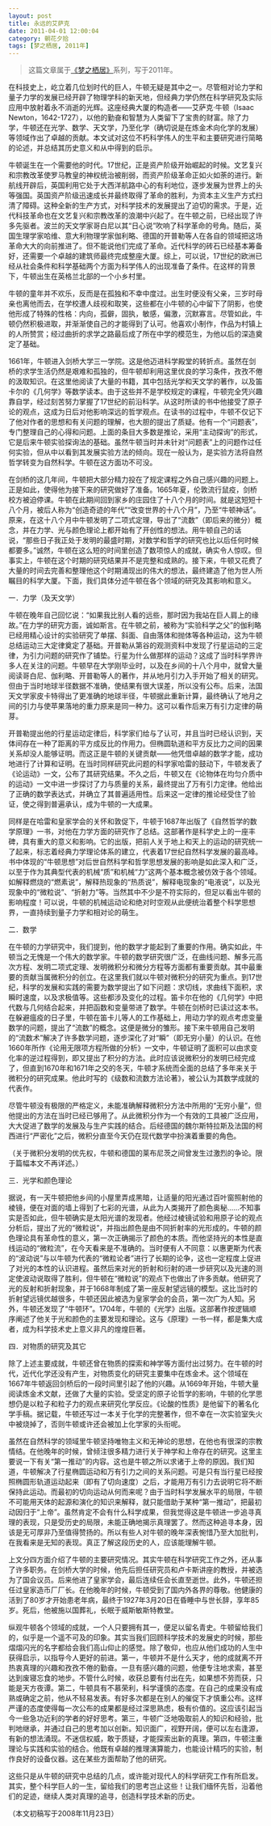 ```yaml
---
layout: post
title: 永远的艾萨克
date: 2011-04-01 12:00:04
category: 朝花夕拾
tags: [梦之栖居, 2011年]
---
```


> 这篇文章属于[《梦之栖居》](/posts/where-the-dreams-reside/)系列，写于2011年。
	
<!--more-->

在科技史上，屹立着几位划时代的巨人，牛顿无疑是其中之一。尽管相对论力学和量子力学的发展已经开辟了物理学科的新天地，但经典力学仍然在科学研究及实际应用中放射着永不消逝的光辉。这座经典大厦的构造者——艾萨克·牛顿（Isaac Newton，1642-1727），以他的勤奋和智慧为人类留下了宝贵的财富。除了力学，牛顿还在光学、数学、天文学，乃至化学（确切说是在炼金术向化学的发展）等领域作出了卓越的贡献。本文试对这位不朽科学伟人的生平和主要研究进行简略的论述，并总结其历史意义和从中得到的启示。

牛顿诞生在一个需要他的时代。17世纪，正是资产阶级开始崛起的时候。文艺复兴和宗教改革使罗马教皇的神权统治被削弱，而资产阶级革命正如火如荼的进行。新航线开辟后，英国利用它处于大西洋航路中心的有利地位，逐步发展为世界上的头等强国。英国资产阶级迅速成长并最终取得了革命的胜利，为资本主义生产方式扫清了障碍。这种全新的生产方式，对科学技术的发展提出了迫切的需求。于是，近代科技革命也在文艺复兴和宗教改革的浪潮中兴起了。在牛顿之前，已经出现了许多先驱者。波兰的天文学家哥白尼以其“日心说”吹响了科学革命的号角。随后，英国生理学家哈维、意大利物理学家伽利略、德国的开普勒等人在各自的领域把这场革命大大的向前推进了。但不能说他们完成了革命。近代科学的砖石已经基本筹备好，还需要一个卓越的建筑师最终完成整座大厦。综上，可以说，17世纪的欧洲已经从社会条件和科学基础两个方面为科学伟人的出现准备了条件。在这样的背景下，牛顿出生在英格兰北部的一个小乡村里。

牛顿的童年并不欢乐，反而是在孤独和不幸中度过。出生时便没有父亲，三岁时母亲也离他而去，在学校遭人歧视和取笑，这些都在小牛顿的心中留下了阴影，也使他形成了特殊的性格：内向，孤僻，固执，敏感，偏激，沉默寡言。尽管如此，牛顿仍然积极进取，并渐渐使自己的才能得到了认可。他喜欢小制作，作品为村镇上的人所赞赏；经过曲折的求学之路最后成了所在中学的模范生，为他以后的深造奠定了基础。

1661年，牛顿进入剑桥大学三一学院。这是他迈进科学殿堂的转折点。虽然在剑桥的求学生活仍然是艰难和孤独的，但牛顿却利用这里优良的学习条件，孜孜不倦的汲取知识。在这里他阅读了大量的书籍，其中包括光学和天文学的著作，以及笛卡尔的《几何学》等数学读本。由于这些并不是学校规定的课程，牛顿完全凭兴趣靠自学，经过刻苦努力掌握了17世纪的前沿科学。从这时所读的书中他接受了原子论的观点，这成为日后对他影响深远的哲学观点。在读书的过程中，牛顿不仅记下了他对作者的思想和有关问题的理解，也大胆的提出了质疑。他有一个“问题表”，专门整理自己的心得和问题。上面的条目大多数是推论，采用“主动探询”的形式，它是后来牛顿实验探询法的基础。虽然牛顿当时并未针对“问题表”上的问题作过任何实验，但从中以看到其发展实验方法的倾向。现在一般认为，是实验方法将自然哲学转变为自然科学。牛顿在这方面功不可没。

在剑桥的这几年间，牛顿把大部分精力投在了规定课程之外自己感兴趣的问题上。正是如此，使得他为接下来的研究做好了准备。1665年夏，伦敦流行鼠疫，剑桥校方被迫停课。牛顿在此期间回到家乡的庄园住了十八个月的时间。就是这短短十八个月，被后人称为“创造奇迹的年代”“改变世界的十八个月”，乃至“牛顿神话”。原来，在这十八个月中牛顿发明了二项式定理，导出了“流数”（即后来的微分）概念，并在力学、光与颜色理论上都开始有了开创性的想法。用牛顿自己的话说，“那些日子我正处于发明的最盛时期，对数学和哲学的研究也比以后任何时候都要多。”诚然，牛顿在这么短的时间里创造了数项惊人的成就，确实令人惊叹。但事实上，牛顿在这个时期的研究结果并不是完整和成熟的。接下来，牛顿又花费了大量的时间去完善和整理他这个时期涌现出的伟大的想法，最终建造了他为世人所瞩目的科学大厦。下面，我们具体分述牛顿在各个领域的研究及其影响和意义。

一．力学（及天文学）

牛顿在晚年自己回忆说：“如果我比别人看的远些，那时因为我站在巨人肩上的缘故。”在力学的研究方面，诚如斯言。在牛顿之前，被称为“实验科学之父”的伽利略已经用精心设计的实验研究了单摆、斜面、自由落体和抛体等各种运动，这为牛顿总结运动三大定律奠定了基础。开普勒从第谷的观测资料中发现了行星运动的三定律，为引力问题的研究作了铺垫。行星为什么做那样的运动？这成了当时科学界许多人在关注的问题。牛顿早在大学刚毕业时，以及在乡间的十八个月中，就曾大量阅读哥白尼、伽利略、开普勒等人的著作，并从地月引力入手开始了相关的研究。但由于当时地球半径数据不准确，使结果有很大误差，所以没有公布。后来，法国天文学家皮卡特得出了更准确的地球半径，牛顿据此重新计算，最终确认了地月之间的引力与使苹果落地的重力原来是同一种力。这可以看作后来万有引力定律的萌芽。

开普勒提出他的行星运动定律后，科学家们给与了认可，并且当时已经认识到，天体间存在一种了距离的平方成反比的作用力。但椭圆轨道和平方反比力之间的因果关系却没人能够证明。而这正是牛顿的关键贡献——他凭借卓越的数学才能，成功地进行了计算和证明。在当时同样研究此问题的科学家哈雷的鼓动下，牛顿发表了《论运动》一文，公布了其研究结果。不久之后，牛顿又在《论物体在均匀介质中的运动》一文中进一步探讨了力与质量的关系，最终提出了万有引力定律。他给出了正确的数学表达式，并确立了其普遍适用性。后来这一定律的推论经受住了验证，使之得到普遍承认，成为牛顿的一大成果。

同样是在哈雷和皇家学会的关怀和敦促下，牛顿于1687年出版了《自然哲学的数学原理》一书，对他在力学方面的研究作了总结。这部著作是科学史上的一座丰碑，具有重大的意义和影响。它的出版，把前人关于地上和天上的运动的研究统一了起来，标志着经典力学理论体系的建立，代表着17世纪自然科学发展的最高峰。书中体现的“牛顿思想”对后世自然科学和哲学思想发展的影响是如此深入和广泛，以至于作为其典型代表的机械“质”和机械“力”这两个基本概念被仿效于各个领域。如解释燃烧的“燃素说”，解释热现象的“热质说”，解释电现象的“电液说”，以及光现象中的“微粒说”、“折射力”等。当然其中不少是不符实际的，但足以看出牛顿的影响程度！可以说，牛顿的机械运动论和绝对时空观从此便统治着整个科学思想界，一直持续到量子力学和相对论的萌生。

二．数学

在牛顿的力学研究中，我们提到，他的数学才能起到了重要的作用。确实如此，牛顿当之无愧是一个伟大的数学家。牛顿的数学研究很广泛，在曲线问题、解多元高次方程、发明二项式定理、发明微积分和微分方程等方面都有重要贡献。其中最重要的贡献当属微积分的创立。在这里我们就以牛顿对微积分的研究为重点。到17世纪，科学的发展和实践的需要为数学提出了如下问题：求切线，求曲线下面积，求瞬时速度，以及求极值等。这些都涉及变化的过程。笛卡尔在他的《几何学》中把代数与几何结合起来，并把函数和变量带进了数学。牛顿在剑桥时已读过这本书。在躲避瘟疫的日子里，牛顿在笛卡儿等人的工作基础上，用动力学的观点考虑变量数学的问题，提出了“流数”的概念。这便是微分的雏形。接下来牛顿用自己发明的“流数术”解决了许多数学问题，逐步深化了对“瞬”（即无穷小量）的认识。在他1660年所作《论用无限项方程所做的分析》一文中，牛顿证明了面积可以由求变化率的逆过程得到，即又提出了积分的方法。此时应该说微积分的发明已经完成了，但直到1670年和1671年之交的冬天，牛顿才系统而全面的总结了多年来关于微积分的研究成果。他此时写的《级数和流数方法论著》，被公认为其数学成就的代表作。

尽管牛顿没有极限的严格定义，未能准确解释微积分方法中所用的“无穷小量”，但他提出的方法在当时已经已够用了。从此微积分作为一个有效的工具被广泛应用，大大促进了数学的发展及与生产实践的结合。后经德国的魏尔斯特拉斯及法国的柯西进行“严密化”之后，微积分直至今天仍在现代数学中扮演着重要的角色。

（关于微积分发明的优先权，牛顿和德国的莱布尼茨之间曾发生过激烈的争论。限于篇幅本文不再详述。）

三．光学和颜色理论

据说，有一天牛顿把他乡间的小屋里弄成黑暗，让适量的阳光通过百叶窗照射他的棱镜，便在对面的墙上得到了七彩的光谱，从此为人类揭开了颜色奥秘……不知事实是否如此，但牛顿确实是太阳光谱的发现者。他经过棱镜试验和用原子论的观点分析后，提出了光的“微粒说”，并指出颜色是由不同折射率的光形成的。牛顿的颜色理论具有革命性的意义，第一次正确揭示了颜色的本质。而他坚持光的本性是直线运动的“微粒流”，在今天看来是不准确的。当时便有人不同意：以惠更斯为代表的“波动说”与以牛顿为代表的“微粒论者”进行了长期的论争，这也一定程度上促进了对光的本性的认识进程。虽然后来对光的折射和衍射的进一步研究以及光速的测定使波动说取得了胜利，但牛顿在“微粒说”的观点下也做出了许多贡献。他研究了光的反射和折射现象，并于1668年制成了第一座反射望远镜的模型。这比当时的折射望远镜优越很多，牛顿还因此被选为皇家学会的会员，第一次广为人知。另外，牛顿还发现了“牛顿环”。1704年，牛顿的《光学》出版。这部著作按逻辑顺序阐述了他关于光和颜色的主要发现和理论。这与《原理》一书一样，都是集大成者，成为科学技术史上意义非凡的煌煌巨著。

四．对物质的研究及其它

除了上述主要成就，牛顿还曾在物质的探索和神学等方面付出过努力。在牛顿的时代，近代化学还没有产生，对物质变化的研究主要集中在炼金术。这个领域在1667年牛顿返回剑桥后的一段时间里引起了他的兴趣。从1669年开始，牛顿大量阅读炼金术文献，还做了大量的实验。受坚定的原子论哲学的影响，牛顿的化学思想仍是以粒子和粒子力的观点来研究化学反应。《论酸的性质》是他留下的著名化学手稿。据记载，牛顿还写过一本关于化学的完整著作，但不幸在一次实验室失火中被烧掉了，否则牛顿或许还会被加上化学家的头衔呢。

虽然在自然科学的领域里牛顿坚持唯物主义和无神论的思想，在他也有很深的宗教情结。在他晚年的时候，曾倾注很多精力进行关于神学和上帝存在的研究。这里主要说一下有关“第一推动”的内容。这也是牛顿之所以求诸于上帝的原因。我们知道，牛顿解决了行星椭圆运动和万有引力之间的关系问题。可是只有当行星已经按照椭圆形轨道运动起来（即有了切向速度）之后，才能用万有引力去说明它将不断保持此运动。而最初的切向运动从何而来呢？由于当时科学发展水平的局限，牛顿不可能用天体的起源和演化的知识来解释，就只能借助于某种“第一推动”，把最初动因归于“上帝”。虽然肯定不会有什么科学成果，但我觉得这是牛顿进一步追寻真理的表现，只是受历史的局限，未能正确地揭示真理罢了。然而这种追寻本身，因该是无可厚非乃至值得赞扬的。所以有些人对牛顿的晚年深表惋惜乃至大加批判，在我看来是无知的表现。真正了解这段历史的人，应该能理解牛顿。

上文分四方面介绍了牛顿的主要研究情况。其实牛顿在科学研究工作之外，还从事了许多职务。在剑桥大学的时候，他先后担任研究员和卢卡斯讲座的教授，并被选为了国会议员。后来他进了皇家学会，最后连续任会长直至逝世。此外，牛顿还担任过皇家造币厂厂长。在他晚年的时候，牛顿受到了国内外各界的尊敬。他健康的活到了80岁才开始患老年病，最终于1927年3月20日在昏睡中与世长辞，享年85岁。死后，他被施以国葬礼，长眠于威斯敏斯特教堂。

纵观牛顿各个领域的成就，一个人只要拥有其一，便足以留名青史。牛顿留给我们的，似乎是一个遥不可及的印象。其实当我们回顾科学技术的发展史的时候，那些熠熠闪光的名字都给会我们高山仰止的感觉。除了敬仰，也应从他们成功的人生中获得启示，以指导今人更好的前进。第一，牛顿并不是什么天才，他的成就离不开热衷真理的兴趣和孜孜不倦的勤奋。一旦有感兴趣的问题，他便专注地求索，甚至达到废寝忘食的地步。不管什么时候，收获总要有付出在先，如果想不劳而获，只能是天方夜谭。第二，牛顿具有不慕荣利，科学谨慎的态度。在自己的成果没有成熟或确定之前，他从不轻易发表。有好多次都是在别人的催促下才慎重公布。这样严谨的态度使得每一次公布的成果都是经过深思熟虑，极有价值的。这应该引起当今一些急功近利的学者的好好思考。第三，牛顿广泛地吸取前人的知识和经验，批判地继承，并通过自己的思考加以创新。知识面广，视野开阔，便可以左右逢源，有新的想法涌现。不迷信权威，敢于质疑，才能探索出新的真理。第四，牛顿注重理论与实践和实验的结合。他既有卓越的推理演算能力，也能设计精巧的实验，制作良好的设备仪器。这在某些方面帮助了他的研究。

这些只是从牛顿的研究中总结的几点，或许能对现代人的科学研究工作有所启发。其实，整个科学巨人的一生，留给我们的思考岂止这些！让我们缅怀先哲，沿着他们的足迹，继续人类对真理的追寻，创造科学技术新的历史。

（本文初稿写于2008年11月23日）